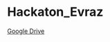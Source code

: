 # Hackaton_Evraz
[Google Drive](https://drive.google.com/drive/folders/1OBWSHYZNl2A_o40Jenh7ujYVsh6d7oBR?usp=sharing)
